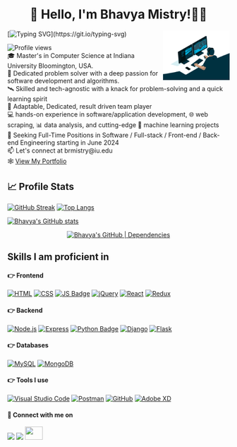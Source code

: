 <h1 align="center"> 👋 Hello, I'm Bhavya Mistry!👨‍💻 </h1>

<img src="./images/coding.gif" width="30%" alt="vector" align="right">

[![Typing SVG](https://readme-typing-svg.herokuapp.com?font=Montserrat&color=blue&vCenter=true&lines=Software+Developer+Engineer+👨‍💻;Full+Stack+Engineer+🖥️🔀💻;Backend+Engineer+💽;Frontend+Engineer+🎨;Cloud+Engineer+☁️;DevOps+Engineer+🛠️;Application+Development+📱;Web+Developer+🌐;Data+Analysis+📊;Machine+Learning+🤖;)](https://git.io/typing-svg)

<img src="https://komarev.com/ghpvc/?username=bhavyamistry&style=flat-square&color=blue" alt="Profile views"/>

<div align = "left">
  🎓 Master's in Computer Science at Indiana University Bloomington, USA.<br> 
  🧩 Dedicated problem solver with a deep passion for software development and algorithms.<br>
  🛰️ Skilled and tech-agnostic with a knack for problem-solving and a quick learning spirit<br>
  👥 Adaptable, Dedicated, result driven team player <br>
  💻 hands-on experience in software/application development, 🌐 web scraping, 📊 data analysis, and cutting-edge 🤖 machine learning projects <br>
  📖 Seeking Full-Time Positions in Software / Full-stack / Front-end / Back-end Engineering starting in June 2024 <br>
  📫  Let's connect at brmistry@iu.edu <br>
  🕸️ <a href = "https://annarhysa-albert.my.canva.site/">View My Portfolio</a><br>
  </div>

## 📈 Profile Stats

[![GitHub Streak](http://github-readme-streak-stats.herokuapp.com?user=bhavyamistry&theme=transparent&hide_border=true)](https://git.io/streak-stats)           [![Top Langs](https://github-readme-stats.vercel.app/api/top-langs/?username=bhavyamistry&layout=compact&theme=transparent&hide_border=true)](https://github.com/bhavyamistry/github-readme-stats)

[![Bhavya's GitHub stats](https://github-readme-stats.vercel.app/api?username=bhavyamistry&show_icons=true&theme=transparent&hide_border=true&hide_title=true)](https://github.com/bhavyamistry)

<div align = "center">

[![Bhavya's GitHub | Dependencies](https://stats.quine.sh/bhavyamistry/dependencies?theme=dark)](https://quine.sh?utm_source=widgets&utm_campaign=bhavyamistry) 

</p>
</div>

## Skills I am proficient in

#### :point_right: Frontend
[![HTML](https://img.shields.io/badge/HTML5-E34F26?style=for-the-badge&logo=html5&logoColor=white)](https://en.wikipedia.org/wiki/HTML)
[![CSS](https://img.shields.io/badge/CSS3-1572B6?style=for-the-badge&logo=css3&logoColor=white)](https://en.wikipedia.org/wiki/CSS)
[![JS Badge](https://img.shields.io/badge/JavaScript-323330?style=for-the-badge&logo=javascript&logoColor=F7DF1E)](https://developer.mozilla.org/en-US/docs/Web/JavaScript)
[![jQuery](https://img.shields.io/badge/jquery-%230769AD.svg?style=for-the-badge&logo=jquery&logoColor=white)](https://jquery.com/)
[![React](https://img.shields.io/badge/React-20232A?style=for-the-badge&logo=react&logoColor=61DAFB)](https://reactjs.org/)
[![Redux](https://img.shields.io/badge/Redux-593D88?style=for-the-badge&logo=redux&logoColor=white)](https://redux.js.org/)

#### :point_right: Backend
[![Node.js](https://img.shields.io/badge/Node.js-43853D?style=for-the-badge&logo=node.js&logoColor=white)](https://nodejs.dev/)
[![Express](https://img.shields.io/badge/Express.js-404D59?style=for-the-badge)](https://expressjs.com/)
[![Python Badge](https://img.shields.io/badge/Python-3776AB?style=for-the-badge&logo=python&logoColor=white)](https://www.python.org/)
[![Django](https://img.shields.io/badge/Django-092E20?style=for-the-badge&logo=django&logoColor=white)](https://www.djangoproject.com/)
[![Flask](https://img.shields.io/badge/flask-%23000.svg?style=for-the-badge&logo=flask&logoColor=white)](https://flask.palletsprojects.com/en/2.0.x/)

#### :point_right: Databases
[![MySQL](https://img.shields.io/badge/mysql-%2300f.svg?style=for-the-badge&logo=mysql&logoColor=white)](https://www.mysql.com/)
[![MongoDB](https://img.shields.io/badge/MongoDB-%234ea94b.svg?style=for-the-badge&logo=mongodb&logoColor=white)](https://www.mongodb.com/)

#### :point_right: Tools I use
[![Visual Studio Code](https://img.shields.io/badge/Visual%20Studio%20Code-0078d7.svg?style=for-the-badge&logo=visual-studio-code&logoColor=white)](https://code.visualstudio.com/)
[![Postman](https://img.shields.io/badge/Postman-FF6C37?style=for-the-badge&logo=postman&logoColor=white)](https://www.postman.com/)
[![GitHub](https://img.shields.io/badge/github-%23121011.svg?style=for-the-badge&logo=github&logoColor=white)](https://www.github.com/)
[![Adobe XD](https://img.shields.io/badge/Adobe%20XD-470137?style=for-the-badge&logo=Adobe%20XD&logoColor=#FF61F6)](https://www.adobe.com/in/products/xd.html)

#### :handshake: Connect with me on
[<img src="https://img.shields.io/badge/linkedin-%230077B5.svg?&style=for-the-badge&logo=linkedin&logoColor=white" />](https://www.linkedin.com/in/het-parekh-87839a1b0/) 
[<img src ="https://img.shields.io/badge/Gmail-%23E4405F.svg?&style=for-the-badge&logo=gmail&logoColor=white">](mailto:hetparekh26@gmail.com)
[<img src ="https://cdn.jsdelivr.net/npm/simple-icons@3.0.1/icons/hackerrank.svg" height="30" width="40">](https://www.hackerrank.com/hetparekh263)

